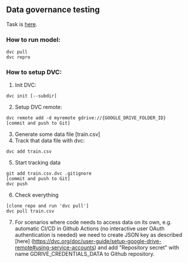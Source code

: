 ## Data governance testing

Task is [here](https://docs.google.com/document/d/1pAr39LnEju5najG11CtCFxv0yCTBzyceUUQVWVCi09Q/edit).

### How to run model:
```
dvc pull
dvc repro
```

### How to setup DVC:
1. Init DVC:
```
dvc init [--subdir] 
```
2. Setup DVC remote:
```
dvc remote add -d myremote gdrive://{GOOGLE_DRIVE_FOLDER_ID}
[commit and push to Git]
```
3. Generate some data file [train.csv]
4. Track that data file with dvc:
```
dvc add train.csv
```
5. Start tracking data
```
git add train.csv.dvc .gitignore
[commit and push to Git]
dvc push
```
6. Check everything
```
[clone repo and run 'dvc pull']
dvc pull train.csv
```
7. For scenarios where code needs to access data on its own, e.g. automatic CI/CD in Github Actions (no interactive user OAuth authentication is needed) we need to create JSON key as described [here] (https://dvc.org/doc/user-guide/setup-google-drive-remote#using-service-accounts) and add "Repository secret" with name GDRIVE_CREDENTIALS_DATA to Github repository.